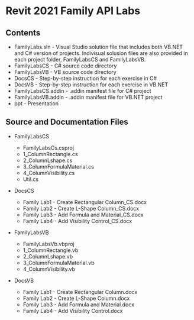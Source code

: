 Revit 2021 Family API Labs
==========================

Contents
--------

- FamilyLabs.sln - Visual Studio solution file that includes both VB.NET and C# version of projects. Indivisual solusion files are also provided in each project folder, FamilyLabsCS and FamilyLabsVB.
- FamilyLabsCS - C# source code directory
- FamilyLabsVB - VB source code directory
- DocsCS - Step-by-step instruction for each exercise in C#
- DocsVB - Step-by-step instruction for each exercise in VB.NET
- FamilyLabsCS.addin - .addin manifest file for C# project
- FamilyLabsVB.addin - .addin manifest file for VB.NET project
- ppt - Presentation

Source and Documentation Files
------------------------------

- FamilyLabsCS
    - FamilyLabsCs.csproj
    - 1_ColumnRectangle.cs
    - 2_ColumnLshape.cs
    - 3_ColumnFormulaMaterial.cs
    - 4_ColumnVisibility.cs
    - Util.cs

- DocsCS
    - Family Lab1 - Create Rectangular Column_CS.docx
    - Family Lab2 - Create L-Shape Column_CS.docx
    - Family Lab3 - Add Formula and Material_CS.docx
    - Family Lab4 - Add Visibility Control_CS.docx

- FamilyLabsVB
    - FamilyLabsVb.vbproj
    - 1_ColumnRectangle.vb
    - 2_ColumnLshape.vb
    - 3_ColumnFormulaMaterial.vb
    - 4_ColumnVisibility.vb

- DocsVB
    - Family Lab1 - Create Rectangular Column.docx
    - Family Lab2 - Create L-Shape Column.docx
    - Family Lab3 - Add Formula and Material.docx
    - Family Lab4 - Add Visibility Control.docx
